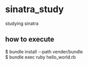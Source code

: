 sinatra_study
====
studying sinatra

how to execute
----
$ bundle install --path vender/bundle  
$ bundle exec ruby hello_world.rb  

